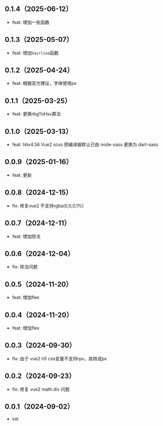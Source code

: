 ## 0.1.4（2025-06-12）
- feat: 增加一些函数
## 0.1.3（2025-05-07）
- feat: 增加`hairline`函数
## 0.1.2（2025-04-24）
- feat: 根据官方建议，字体使用px
## 0.1.1（2025-03-25）
- feat: 更换rbgToHsv算法
## 0.1.0（2025-03-13）
- feat: hbx4.56 Vue2 scss 预编译器默认已由 node-sass 更换为 dart-sass
## 0.0.9（2025-01-16）
- feat: 更新
## 0.0.8（2024-12-15）
- fix: 修复vue2 不支持rgba(0,0,0,1%)
## 0.0.7（2024-12-11）
- feat: 增加除法
## 0.0.6（2024-12-04）
- fix: 除法问题
## 0.0.5（2024-11-20）
- feat: 增加flex
## 0.0.4（2024-11-20）
- feat: 增加flex
## 0.0.3（2024-09-30）
- fix: 由于 vue2 h5 css变量不支持rpx，故转成px
## 0.0.2（2024-09-23）
- fix: 修复 vue2 math.div 问题
## 0.0.1（2024-09-02）
- init
